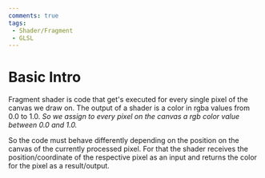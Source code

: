 ```yaml
---
comments: true
tags:
 - Shader/Fragment
 - GLSL
---
```

# Basic Intro

Fragment shader is code that get's executed for every single pixel of the canvas we draw on.
The output of a shader is a color in rgba values from 0.0 to 1.0. *So we assign to every pixel on the canvas a rgb color value between 0.0 and 1.0.*

So the code must behave differently depending on the position on the canvas of the currently processed pixel. 
For that the shader receives the position/coordinate of the respective pixel as an input and returns the color for the pixel as a result/output.



